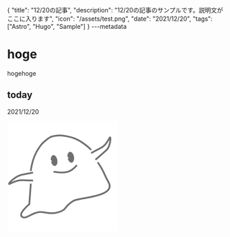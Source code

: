 {
  "title": "12/20の記事",
  "description": "12/20の記事のサンプルです。説明文がここに入ります",
  "icon": "/assets/test.png",
  "date": "2021/12/20",
  "tags": ["Astro", "Hugo", "Sample"]
}
---metadata

# hoge
hogehoge

## today
2021/12/20

![img](/assets/test.png)